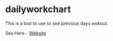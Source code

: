 # dailyworkchart
This is a tool to use to see previous days wokout.

See Here - [Website](https://sandippakhanna.github.io/dailyworkchart/)
